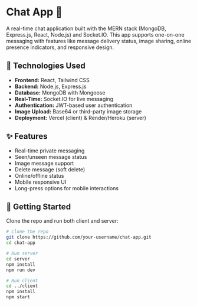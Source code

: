 # Chat App 💬

A real-time chat application built with the MERN stack (MongoDB, Express.js, React, Node.js) and Socket.IO. This app supports one-on-one messaging with features like message delivery status, image sharing, online presence indicators, and responsive design.

## 🔧 Technologies Used

- **Frontend:** React, Tailwind CSS
- **Backend:** Node.js, Express.js
- **Database:** MongoDB with Mongoose
- **Real-Time:** Socket.IO for live messaging
- **Authentication:** JWT-based user authentication
- **Image Upload:** Base64 or third-party image storage
- **Deployment:** Vercel (client) & Render/Heroku (server)

## ✨ Features

- Real-time private messaging
- Seen/unseen message status
- Image message support
- Delete message (soft delete)
- Online/offline status
- Mobile responsive UI
- Long-press options for mobile interactions

## 🚀 Getting Started

Clone the repo and run both client and server:

```bash
# Clone the repo
git clone https://github.com/your-username/chat-app.git
cd chat-app

# Run server
cd server
npm install
npm run dev

# Run client
cd ../client
npm install
npm start
